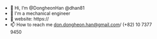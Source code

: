 - 👋 Hi, I’m @DongheonHan @dhan81
- 🚀 I'm a mechanical engineer
- 🏡 website: https://
- 📫 How to reach me don.dongheon.han@gmail.com/ (+82) 10 7377 9450

<!---
DongheonHan/DongheonHan is a ✨ special ✨ repository because its `README.md` (this file) appears on your GitHub profile.
You can click the Preview link to take a look at your changes.
--->
